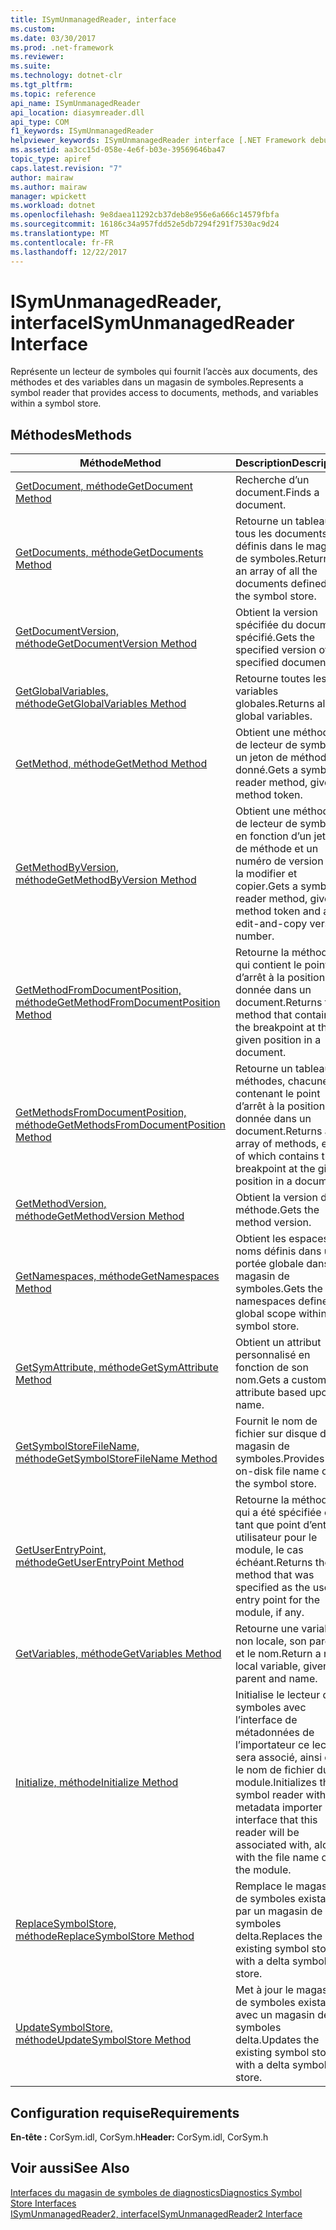 ```yaml
---
title: ISymUnmanagedReader, interface
ms.custom: 
ms.date: 03/30/2017
ms.prod: .net-framework
ms.reviewer: 
ms.suite: 
ms.technology: dotnet-clr
ms.tgt_pltfrm: 
ms.topic: reference
api_name: ISymUnmanagedReader
api_location: diasymreader.dll
api_type: COM
f1_keywords: ISymUnmanagedReader
helpviewer_keywords: ISymUnmanagedReader interface [.NET Framework debugging]
ms.assetid: aa3cc15d-058e-4e6f-b03e-39569646ba47
topic_type: apiref
caps.latest.revision: "7"
author: mairaw
ms.author: mairaw
manager: wpickett
ms.workload: dotnet
ms.openlocfilehash: 9e8daea11292cb37deb8e956e6a666c14579fbfa
ms.sourcegitcommit: 16186c34a957fdd52e5db7294f291f7530ac9d24
ms.translationtype: MT
ms.contentlocale: fr-FR
ms.lasthandoff: 12/22/2017
---
```

# <a name="isymunmanagedreader-interface"></a><span data-ttu-id="ac157-102">ISymUnmanagedReader, interface</span><span class="sxs-lookup"><span data-stu-id="ac157-102">ISymUnmanagedReader Interface</span></span>
<span data-ttu-id="ac157-103">Représente un lecteur de symboles qui fournit l’accès aux documents, des méthodes et des variables dans un magasin de symboles.</span><span class="sxs-lookup"><span data-stu-id="ac157-103">Represents a symbol reader that provides access to documents, methods, and variables within a symbol store.</span></span>  
  
## <a name="methods"></a><span data-ttu-id="ac157-104">Méthodes</span><span class="sxs-lookup"><span data-stu-id="ac157-104">Methods</span></span>  
  
|<span data-ttu-id="ac157-105">Méthode</span><span class="sxs-lookup"><span data-stu-id="ac157-105">Method</span></span>|<span data-ttu-id="ac157-106">Description</span><span class="sxs-lookup"><span data-stu-id="ac157-106">Description</span></span>|  
|------------|-----------------|  
|[<span data-ttu-id="ac157-107">GetDocument, méthode</span><span class="sxs-lookup"><span data-stu-id="ac157-107">GetDocument Method</span></span>](../../../../docs/framework/unmanaged-api/diagnostics/isymunmanagedreader-getdocument-method.md)|<span data-ttu-id="ac157-108">Recherche d’un document.</span><span class="sxs-lookup"><span data-stu-id="ac157-108">Finds a document.</span></span>|  
|[<span data-ttu-id="ac157-109">GetDocuments, méthode</span><span class="sxs-lookup"><span data-stu-id="ac157-109">GetDocuments Method</span></span>](../../../../docs/framework/unmanaged-api/diagnostics/isymunmanagedreader-getdocuments-method.md)|<span data-ttu-id="ac157-110">Retourne un tableau de tous les documents définis dans le magasin de symboles.</span><span class="sxs-lookup"><span data-stu-id="ac157-110">Returns an array of all the documents defined in the symbol store.</span></span>|  
|[<span data-ttu-id="ac157-111">GetDocumentVersion, méthode</span><span class="sxs-lookup"><span data-stu-id="ac157-111">GetDocumentVersion Method</span></span>](../../../../docs/framework/unmanaged-api/diagnostics/isymunmanagedreader-getdocumentversion-method.md)|<span data-ttu-id="ac157-112">Obtient la version spécifiée du document spécifié.</span><span class="sxs-lookup"><span data-stu-id="ac157-112">Gets the specified version of the specified document.</span></span>|  
|[<span data-ttu-id="ac157-113">GetGlobalVariables, méthode</span><span class="sxs-lookup"><span data-stu-id="ac157-113">GetGlobalVariables Method</span></span>](../../../../docs/framework/unmanaged-api/diagnostics/isymunmanagedreader-getglobalvariables-method.md)|<span data-ttu-id="ac157-114">Retourne toutes les variables globales.</span><span class="sxs-lookup"><span data-stu-id="ac157-114">Returns all global variables.</span></span>|  
|[<span data-ttu-id="ac157-115">GetMethod, méthode</span><span class="sxs-lookup"><span data-stu-id="ac157-115">GetMethod Method</span></span>](../../../../docs/framework/unmanaged-api/diagnostics/isymunmanagedreader-getmethod-method.md)|<span data-ttu-id="ac157-116">Obtient une méthode de lecteur de symboles, un jeton de méthode donné.</span><span class="sxs-lookup"><span data-stu-id="ac157-116">Gets a symbol reader method, given a method token.</span></span>|  
|[<span data-ttu-id="ac157-117">GetMethodByVersion, méthode</span><span class="sxs-lookup"><span data-stu-id="ac157-117">GetMethodByVersion Method</span></span>](../../../../docs/framework/unmanaged-api/diagnostics/isymunmanagedreader-getmethodbyversion-method.md)|<span data-ttu-id="ac157-118">Obtient une méthode de lecteur de symboles, en fonction d’un jeton de méthode et un numéro de version de la modifier et copier.</span><span class="sxs-lookup"><span data-stu-id="ac157-118">Gets a symbol reader method, given a method token and an edit-and-copy version number.</span></span>|  
|[<span data-ttu-id="ac157-119">GetMethodFromDocumentPosition, méthode</span><span class="sxs-lookup"><span data-stu-id="ac157-119">GetMethodFromDocumentPosition Method</span></span>](../../../../docs/framework/unmanaged-api/diagnostics/isymunmanagedreader-getmethodfromdocumentposition-method.md)|<span data-ttu-id="ac157-120">Retourne la méthode qui contient le point d’arrêt à la position donnée dans un document.</span><span class="sxs-lookup"><span data-stu-id="ac157-120">Returns the method that contains the breakpoint at the given position in a document.</span></span>|  
|[<span data-ttu-id="ac157-121">GetMethodsFromDocumentPosition, méthode</span><span class="sxs-lookup"><span data-stu-id="ac157-121">GetMethodsFromDocumentPosition Method</span></span>](../../../../docs/framework/unmanaged-api/diagnostics/isymunmanagedreader-getmethodsfromdocumentposition-method.md)|<span data-ttu-id="ac157-122">Retourne un tableau de méthodes, chacune contenant le point d’arrêt à la position donnée dans un document.</span><span class="sxs-lookup"><span data-stu-id="ac157-122">Returns an array of methods, each of which contains the breakpoint at the given position in a document.</span></span>|  
|[<span data-ttu-id="ac157-123">GetMethodVersion, méthode</span><span class="sxs-lookup"><span data-stu-id="ac157-123">GetMethodVersion Method</span></span>](../../../../docs/framework/unmanaged-api/diagnostics/isymunmanagedreader-getmethodversion-method.md)|<span data-ttu-id="ac157-124">Obtient la version de la méthode.</span><span class="sxs-lookup"><span data-stu-id="ac157-124">Gets the method version.</span></span>|  
|[<span data-ttu-id="ac157-125">GetNamespaces, méthode</span><span class="sxs-lookup"><span data-stu-id="ac157-125">GetNamespaces Method</span></span>](../../../../docs/framework/unmanaged-api/diagnostics/isymunmanagedreader-getnamespaces-method.md)|<span data-ttu-id="ac157-126">Obtient les espaces de noms définis dans une portée globale dans ce magasin de symboles.</span><span class="sxs-lookup"><span data-stu-id="ac157-126">Gets the namespaces defined at global scope within this symbol store.</span></span>|  
|[<span data-ttu-id="ac157-127">GetSymAttribute, méthode</span><span class="sxs-lookup"><span data-stu-id="ac157-127">GetSymAttribute Method</span></span>](../../../../docs/framework/unmanaged-api/diagnostics/isymunmanagedreader-getsymattribute-method.md)|<span data-ttu-id="ac157-128">Obtient un attribut personnalisé en fonction de son nom.</span><span class="sxs-lookup"><span data-stu-id="ac157-128">Gets a custom attribute based upon its name.</span></span>|  
|[<span data-ttu-id="ac157-129">GetSymbolStoreFileName, méthode</span><span class="sxs-lookup"><span data-stu-id="ac157-129">GetSymbolStoreFileName Method</span></span>](../../../../docs/framework/unmanaged-api/diagnostics/isymunmanagedreader-getsymbolstorefilename-method.md)|<span data-ttu-id="ac157-130">Fournit le nom de fichier sur disque du magasin de symboles.</span><span class="sxs-lookup"><span data-stu-id="ac157-130">Provides the on-disk file name of the symbol store.</span></span>|  
|[<span data-ttu-id="ac157-131">GetUserEntryPoint, méthode</span><span class="sxs-lookup"><span data-stu-id="ac157-131">GetUserEntryPoint Method</span></span>](../../../../docs/framework/unmanaged-api/diagnostics/isymunmanagedreader-getuserentrypoint-method.md)|<span data-ttu-id="ac157-132">Retourne la méthode qui a été spécifiée en tant que point d’entrée utilisateur pour le module, le cas échéant.</span><span class="sxs-lookup"><span data-stu-id="ac157-132">Returns the method that was specified as the user entry point for the module, if any.</span></span>|  
|[<span data-ttu-id="ac157-133">GetVariables, méthode</span><span class="sxs-lookup"><span data-stu-id="ac157-133">GetVariables Method</span></span>](../../../../docs/framework/unmanaged-api/diagnostics/isymunmanagedreader-getvariables-method.md)|<span data-ttu-id="ac157-134">Retourne une variable non locale, son parent et le nom.</span><span class="sxs-lookup"><span data-stu-id="ac157-134">Return a non-local variable, given its parent and name.</span></span>|  
|[<span data-ttu-id="ac157-135">Initialize, méthode</span><span class="sxs-lookup"><span data-stu-id="ac157-135">Initialize Method</span></span>](../../../../docs/framework/unmanaged-api/diagnostics/isymunmanagedreader-initialize-method.md)|<span data-ttu-id="ac157-136">Initialise le lecteur de symboles avec l’interface de métadonnées de l’importateur ce lecteur sera associé, ainsi que le nom de fichier du module.</span><span class="sxs-lookup"><span data-stu-id="ac157-136">Initializes the symbol reader with the metadata importer interface that this reader will be associated with, along with the file name of the module.</span></span>|  
|[<span data-ttu-id="ac157-137">ReplaceSymbolStore, méthode</span><span class="sxs-lookup"><span data-stu-id="ac157-137">ReplaceSymbolStore Method</span></span>](../../../../docs/framework/unmanaged-api/diagnostics/isymunmanagedreader-replacesymbolstore-method.md)|<span data-ttu-id="ac157-138">Remplace le magasin de symboles existant par un magasin de symboles delta.</span><span class="sxs-lookup"><span data-stu-id="ac157-138">Replaces the existing symbol store with a delta symbol store.</span></span>|  
|[<span data-ttu-id="ac157-139">UpdateSymbolStore, méthode</span><span class="sxs-lookup"><span data-stu-id="ac157-139">UpdateSymbolStore Method</span></span>](../../../../docs/framework/unmanaged-api/diagnostics/isymunmanagedreader-updatesymbolstore-method.md)|<span data-ttu-id="ac157-140">Met à jour le magasin de symboles existant avec un magasin de symboles delta.</span><span class="sxs-lookup"><span data-stu-id="ac157-140">Updates the existing symbol store with a delta symbol store.</span></span>|  
  
## <a name="requirements"></a><span data-ttu-id="ac157-141">Configuration requise</span><span class="sxs-lookup"><span data-stu-id="ac157-141">Requirements</span></span>  
 <span data-ttu-id="ac157-142">**En-tête :** CorSym.idl, CorSym.h</span><span class="sxs-lookup"><span data-stu-id="ac157-142">**Header:** CorSym.idl, CorSym.h</span></span>  
  
## <a name="see-also"></a><span data-ttu-id="ac157-143">Voir aussi</span><span class="sxs-lookup"><span data-stu-id="ac157-143">See Also</span></span>  
 [<span data-ttu-id="ac157-144">Interfaces du magasin de symboles de diagnostics</span><span class="sxs-lookup"><span data-stu-id="ac157-144">Diagnostics Symbol Store Interfaces</span></span>](../../../../docs/framework/unmanaged-api/diagnostics/diagnostics-symbol-store-interfaces.md)  
 [<span data-ttu-id="ac157-145">ISymUnmanagedReader2, interface</span><span class="sxs-lookup"><span data-stu-id="ac157-145">ISymUnmanagedReader2 Interface</span></span>](../../../../docs/framework/unmanaged-api/diagnostics/isymunmanagedreader2-interface.md)
